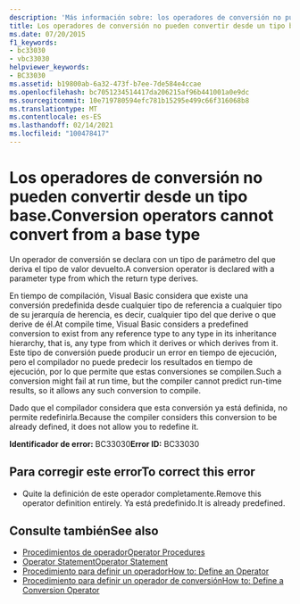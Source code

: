 ```yaml
---
description: 'Más información sobre: los operadores de conversión no pueden convertir de un tipo base'
title: Los operadores de conversión no pueden convertir desde un tipo base.
ms.date: 07/20/2015
f1_keywords:
- bc33030
- vbc33030
helpviewer_keywords:
- BC33030
ms.assetid: b19800ab-6a32-473f-b7ee-7de584e4ccae
ms.openlocfilehash: bc7051234514417da206215af96b441001a0e9dc
ms.sourcegitcommit: 10e719780594efc781b15295e499c66f316068b8
ms.translationtype: MT
ms.contentlocale: es-ES
ms.lasthandoff: 02/14/2021
ms.locfileid: "100478417"
---
```

# <a name="conversion-operators-cannot-convert-from-a-base-type"></a><span data-ttu-id="b5aa1-103">Los operadores de conversión no pueden convertir desde un tipo base.</span><span class="sxs-lookup"><span data-stu-id="b5aa1-103">Conversion operators cannot convert from a base type</span></span>

<span data-ttu-id="b5aa1-104">Un operador de conversión se declara con un tipo de parámetro del que deriva el tipo de valor devuelto.</span><span class="sxs-lookup"><span data-stu-id="b5aa1-104">A conversion operator is declared with a parameter type from which the return type derives.</span></span>  
  
 <span data-ttu-id="b5aa1-105">En tiempo de compilación, Visual Basic considera que existe una conversión predefinida desde cualquier tipo de referencia a cualquier tipo de su jerarquía de herencia, es decir, cualquier tipo del que derive o que derive de él.</span><span class="sxs-lookup"><span data-stu-id="b5aa1-105">At compile time, Visual Basic considers a predefined conversion to exist from any reference type to any type in its inheritance hierarchy, that is, any type from which it derives or which derives from it.</span></span> <span data-ttu-id="b5aa1-106">Este tipo de conversión puede producir un error en tiempo de ejecución, pero el compilador no puede predecir los resultados en tiempo de ejecución, por lo que permite que estas conversiones se compilen.</span><span class="sxs-lookup"><span data-stu-id="b5aa1-106">Such a conversion might fail at run time, but the compiler cannot predict run-time results, so it allows any such conversion to compile.</span></span>  
  
 <span data-ttu-id="b5aa1-107">Dado que el compilador considera que esta conversión ya está definida, no permite redefinirla.</span><span class="sxs-lookup"><span data-stu-id="b5aa1-107">Because the compiler considers this conversion to be already defined, it does not allow you to redefine it.</span></span>  
  
 <span data-ttu-id="b5aa1-108">**Identificador de error:** BC33030</span><span class="sxs-lookup"><span data-stu-id="b5aa1-108">**Error ID:** BC33030</span></span>  
  
## <a name="to-correct-this-error"></a><span data-ttu-id="b5aa1-109">Para corregir este error</span><span class="sxs-lookup"><span data-stu-id="b5aa1-109">To correct this error</span></span>  
  
- <span data-ttu-id="b5aa1-110">Quite la definición de este operador completamente.</span><span class="sxs-lookup"><span data-stu-id="b5aa1-110">Remove this operator definition entirely.</span></span> <span data-ttu-id="b5aa1-111">Ya está predefinido.</span><span class="sxs-lookup"><span data-stu-id="b5aa1-111">It is already predefined.</span></span>  
  
## <a name="see-also"></a><span data-ttu-id="b5aa1-112">Consulte también</span><span class="sxs-lookup"><span data-stu-id="b5aa1-112">See also</span></span>

- [<span data-ttu-id="b5aa1-113">Procedimientos de operador</span><span class="sxs-lookup"><span data-stu-id="b5aa1-113">Operator Procedures</span></span>](../programming-guide/language-features/procedures/operator-procedures.md)
- [<span data-ttu-id="b5aa1-114">Operator Statement</span><span class="sxs-lookup"><span data-stu-id="b5aa1-114">Operator Statement</span></span>](../language-reference/statements/operator-statement.md)
- [<span data-ttu-id="b5aa1-115">Procedimiento para definir un operador</span><span class="sxs-lookup"><span data-stu-id="b5aa1-115">How to: Define an Operator</span></span>](../programming-guide/language-features/procedures/how-to-define-an-operator.md)
- [<span data-ttu-id="b5aa1-116">Procedimiento para definir un operador de conversión</span><span class="sxs-lookup"><span data-stu-id="b5aa1-116">How to: Define a Conversion Operator</span></span>](../programming-guide/language-features/procedures/how-to-define-a-conversion-operator.md)
